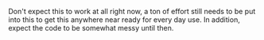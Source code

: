 Don't expect this to work at all right now, a ton of effort still needs to be put into this to get this anywhere near ready for every day use. In addition, expect the code to be somewhat messy until then.

